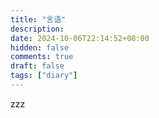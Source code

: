```yaml
---
title: "言语"
description: 
date: 2024-10-06T22:14:52+08:00
hidden: false
comments: true
draft: false
tags: ["diary"]
---
```

zzz

